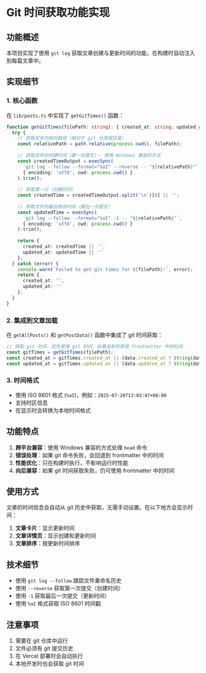 # Git 时间获取功能实现

## 功能概述

本项目实现了使用 `git log` 获取文章创建与更新时间的功能，在构建时自动注入到每篇文章中。

## 实现细节

### 1. 核心函数

在 `lib/posts.ts` 中实现了 `getGitTimes()` 函数：

```typescript
function getGitTimes(filePath: string): { created_at: string; updated_at: string } {
  try {
    // 获取文件的相对路径（相对于 git 仓库根目录）
    const relativePath = path.relative(process.cwd(), filePath);
    
    // 获取文件的创建时间（第一次提交）- 使用 Windows 兼容的方式
    const createdTimeOutput = execSync(
      `git log --follow --format="%aI" --reverse -- "${relativePath}"`,
      { encoding: 'utf8', cwd: process.cwd() }
    ).trim();
    
    // 获取第一行（创建时间）
    const createdTime = createdTimeOutput.split('\n')[0] || '';
    
    // 获取文件的最后修改时间（最后一次提交）
    const updatedTime = execSync(
      `git log --follow --format="%aI" -1 -- "${relativePath}"`,
      { encoding: 'utf8', cwd: process.cwd() }
    ).trim();
    
    return {
      created_at: createdTime || '',
      updated_at: updatedTime || ''
    };
  } catch (error) {
    console.warn(`Failed to get git times for ${filePath}:`, error);
    return {
      created_at: '',
      updated_at: ''
    };
  }
}
```

### 2. 集成到文章加载

在 `getAllPosts()` 和 `getPostData()` 函数中集成了 git 时间获取：

```typescript
// 获取 git 时间，优先使用 git 时间，如果没有则使用 frontmatter 中的时间
const gitTimes = getGitTimes(filePath);
const created_at = gitTimes.created_at || (data.created_at ? String(data.created_at) : '');
const updated_at = gitTimes.updated_at || (data.updated_at ? String(data.updated_at) : '');
```

### 3. 时间格式

- 使用 ISO 8601 格式 (`%aI`)，例如：`2025-07-28T13:03:47+08:00`
- 支持时区信息
- 在显示时会转换为本地时间格式

## 功能特点

1. **跨平台兼容**：使用 Windows 兼容的方式处理 `head` 命令
2. **错误处理**：如果 git 命令失败，会回退到 frontmatter 中的时间
3. **性能优化**：只在构建时执行，不影响运行时性能
4. **向后兼容**：如果 git 时间获取失败，仍可使用 frontmatter 中的时间

## 使用方式

文章的时间信息会自动从 git 历史中获取，无需手动设置。在以下地方会显示时间：

1. **文章卡片**：显示更新时间
2. **文章详情页**：显示创建和更新时间
3. **文章排序**：按更新时间排序

## 技术细节

- 使用 `git log --follow` 跟踪文件重命名历史
- 使用 `--reverse` 获取第一次提交（创建时间）
- 使用 `-1` 获取最后一次提交（更新时间）
- 使用 `%aI` 格式获取 ISO 8601 时间戳

## 注意事项

1. 需要在 git 仓库中运行
2. 文件必须有 git 提交历史
3. 在 Vercel 部署时会自动执行
4. 本地开发时也会获取 git 时间 